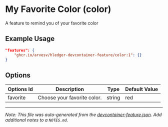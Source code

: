 
# My Favorite Color (color)

A feature to remind you of your favorite color

## Example Usage

```json
"features": {
    "ghcr.io/arvesv/hledger-devcontainer-feature/color:1": {}
}
```

## Options

| Options Id | Description | Type | Default Value |
|-----|-----|-----|-----|
| favorite | Choose your favorite color. | string | red |



---

_Note: This file was auto-generated from the [devcontainer-feature.json](https://github.com/arvesv/hledger-devcontainer-feature/blob/main/src/color/devcontainer-feature.json).  Add additional notes to a `NOTES.md`._
